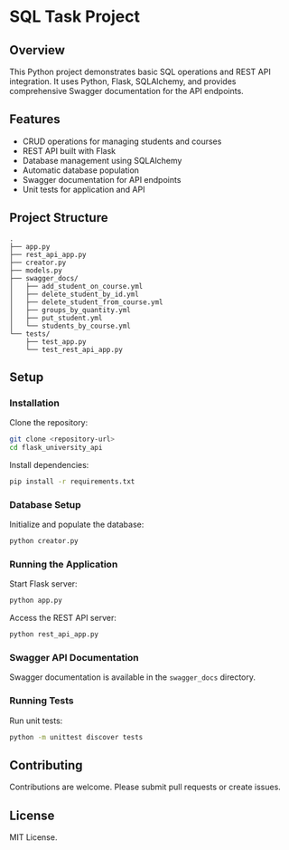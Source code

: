 # SQL Task Project

## Overview

This Python project demonstrates basic SQL operations and REST API integration. It uses Python, Flask, SQLAlchemy, and provides comprehensive Swagger documentation for the API endpoints.

## Features

- CRUD operations for managing students and courses
- REST API built with Flask
- Database management using SQLAlchemy
- Automatic database population
- Swagger documentation for API endpoints
- Unit tests for application and API

## Project Structure

```
.
├── app.py
├── rest_api_app.py
├── creator.py
├── models.py
├── swagger_docs/
│   ├── add_student_on_course.yml
│   ├── delete_student_by_id.yml
│   ├── delete_student_from_course.yml
│   ├── groups_by_quantity.yml
│   ├── put_student.yml
│   └── students_by_course.yml
└── tests/
    ├── test_app.py
    └── test_rest_api_app.py
```

## Setup

### Installation

Clone the repository:

```bash
git clone <repository-url>
cd flask_university_api
```

Install dependencies:

```bash
pip install -r requirements.txt
```

### Database Setup

Initialize and populate the database:

```bash
python creator.py
```

### Running the Application

Start Flask server:

```bash
python app.py
```

Access the REST API server:

```bash
python rest_api_app.py
```

### Swagger API Documentation

Swagger documentation is available in the `swagger_docs` directory.

### Running Tests

Run unit tests:

```bash
python -m unittest discover tests
```

## Contributing

Contributions are welcome. Please submit pull requests or create issues.

## License

MIT License.


